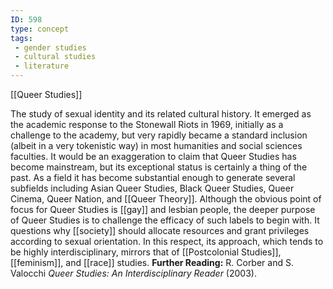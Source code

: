```yaml
---
ID: 598
type: concept
tags: 
 - gender studies
 - cultural studies
 - literature
---
```


[[Queer Studies]]

 The study of
sexual identity and its related cultural history. It emerged as the
academic response to the Stonewall Riots in 1969, initially as a
challenge to the academy, but very rapidly became a standard inclusion
(albeit in a very tokenistic way) in most humanities and social sciences
faculties. It would be an exaggeration to claim that Queer Studies has
become mainstream, but its exceptional status is certainly a thing of
the past. As a field it has become substantial enough to generate
several subfields including Asian Queer Studies, Black Queer Studies,
Queer Cinema, Queer Nation, and [[Queer Theory]]. Although the obvious
point of focus for Queer Studies is
[[gay]] and lesbian people,
the deeper purpose of Queer Studies is to challenge the efficacy of such
labels to begin with. It questions why
[[society]] should allocate
resources and grant privileges according to sexual orientation. In this
respect, its approach, which tends to be highly interdisciplinary,
mirrors that of [[Postcolonial Studies]],
[[feminism]], and
[[race]] studies.
**Further Reading:** R. Corber and S. Valocchi *Queer Studies: An
Interdisciplinary Reader* (2003).
